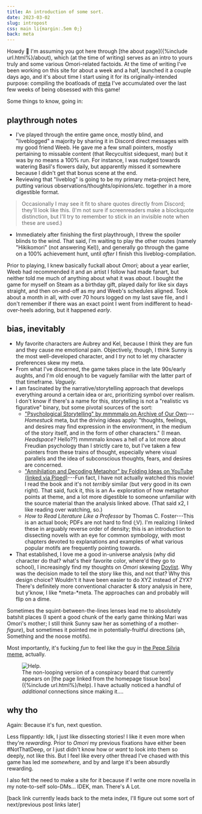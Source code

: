 ```yaml
---
title: An introduction of some sort.
date: 2023-03-02
slug: intropost
css: main li{margin:.5em 0;}
back: meta
---
```

Howdy 👋 I'm assuming you got here through [the about page]({%include url.html%}/about), which (at the time of writing) serves as an intro to yours truly and some various <span class="omo">Omori</span>-related factoids. At the time of writing I've been working on this site for about a week and a half, launched it a couple days ago, and it's about time I start using it for its originally-intended purpose: compiling the boatloads of [meta](https://fanlore.org/wiki/Meta) I've accumulated over the last few weeks of being obsessed with this game!

Some things to know, going in:

## playthrough notes
- I've played through the entire game once, mostly blind, and "liveblogged" a majority by sharing it in Discord direct messages with my good friend Weeb. He gave me a few small pointers, mostly pertaining to missable content (that Recycultist sidequest, man) but it was by no means a 100% run. For instance, I was nudged towards watering Basil's flowers daily, but apparently missed it somewhere because I didn't get that bonus scene at the end.
- Reviewing that "liveblog" is going to be my primary meta-project here, putting various observations/thoughts/opinions/etc. together in a more digestible format.

<blockquote class="dc" markdown="1">
Occasionally I may see it fit to share quotes directly from Discord; they'll look like this. <span class="x">(I'm not sure if screenreaders make a blockquote distinction, but I'll try to remember to stick in an invisible note when these are used.)</span>
</blockquote>

- Immediately after finishing the first playthrough, I threw the spoiler blinds to the wind. That said, I'm waiting to play the other routes (namely "Hikikomori" (not answering Kel)), and generally go through the game on a 100% achievement hunt, until *after* I finish this liveblog-compilation.

Prior to playing, I knew basically fuckall about <i class="omo">Omori</i>; about a year earlier, Weeb had recommended it and an artist I follow had made fanart, but neither told me much of anything about what it was *about*. I bought the game for myself on Steam as a birthday gift, played daily for like six days straight, and then on-and-off as my and Weeb's schedules aligned. Took about a month in all, with over 70 hours logged on my last save file, and I don't remember if there was an exact point I went from indifferent to head-over-heels adoring, but it happened *early*.

## bias, inevitably
- My favorite characters are Aubrey and Kel, because I think they are fun and they cause me emotional pain. Objectively, though, I think Sunny is the most well-developed character, and I *try* not to let my character preferences skew my meta.
- From what I've discerned, the game takes place in the late 90s/early aughts, and I'm old enough to be vaguely familiar with the latter part of that timeframe. *Vaguely.*
- I am fascinated by the narrative/storytelling approach that develops everything around a certain idea or arc, prioritizing symbol over realism. I don't know if there's a name for this, storytelling is not a "realistic vs figurative" binary, but some pivotal sources of the sort:
	- ["Psychological Storytelling" by mmmmalo on Archive of Our Own](https://archiveofourown.org/works/20481008)---<i>Homestuck</i> meta, but the driving ideas apply: "thoughts, feelings, and desires may find expression in the environment, in the medium of the story itself, and in the form of other characters." (I mean. *Headspace?* Hello??) mmmmalo knows a hell of a lot more about Freudian psychology than I strictly care to, but I've taken a few pointers from these trains of  thought, especially where visual parallels and the idea of subconscious thoughts, fears, and desires are concerned.
	- ["Annihilation and Decoding Metaphor" by Folding Ideas on YouTube (linked via Piped)](https://piped.video/watch?v=URo66iLNEZw)---Fun fact, I have not actually watched this movie! I read the book and it's not *terribly* similar (but very good in its own right). That said, fuck it, this is an A+ exploration of how metaphor points at theme, and a lot more digestible to someone unfamiliar with the source material than the analysis linked above. (That said x2, I like reading over watching, so.)
	- <i>How to Read Literature Like a Professor</i> by Thomas C. Foster---This is an actual book; PDFs are not hard to find (;V). I'm realizing I linked these in arguably reverse order of density; this is an introduction to dissecting novels with an eye for common symbology, with most chapters devoted to explanations and examples of what various popular motifs are frequently pointing towards.
- That established, I love me a good in-universe analysis (why did character do that? what's their favorite color, where'd they go to school), I increasingly find my thoughts on <i class="omo">Omori</i> skewing [Doylist](https://tvtropes.org/pmwiki/pmwiki.php/Main/WatsonianVersusDoylist). Why was the decision made to tell the story like this, and not that? Why this design choice? Wouldn't it have been easier to do XYZ instead of ZYX? There's definitely more conventional character & story analysis in here, but y'know, I like *meta-*meta. The approaches can and probably will flip on a dime.

Sometimes the squint-between-the-lines lenses lead me to absolutely batshit places (I spent a good chunk of the early game thinking Mari was Omori's mother; I still think Sunny saw her as something of a mother-*figure*), but sometimes it pointed me in potentially-fruitful directions (ah, Something and the noose motifs).

Most importantly, it's fucking *fun* to feel like the guy in [the Pepe Silvia meme](https://piped.video/watch?v=1NBfZcNU4O0), actually.

<figure><img src="{%include url.html%}/assets/img/helpme.png" alt="Help." title="Help.">
<figcaption markdown="1">
The non-looping version of a conspiracy board that currently appears on [the page linked from the homepage tissue box]({%include url.html%}/help). I have actually noticed a handful of <em>additional</em> connections since making it....
</figcaption></figure>

## why tho
Again: Because it's fun, next question.

Less flippantly: Idk, I just like dissecting stories! I like it even more when they're *rewarding*. Prior to <i class="omo">Omori</i> my previous fixations have either been #NotThatDeep, or I just didn't know how or *want* to look into them so deeply, not like this. But I feel like every other thread I've chased with this game has led me *somewhere,* and by and large it's been absurdly rewarding.

I also felt the need to make a site for it because if I write one more novella in my note-to-self solo-DMs... IDEK, man. There's A Lot.

[back link currently leads back to the meta index, I'll figure out some sort of next/previous post links later]